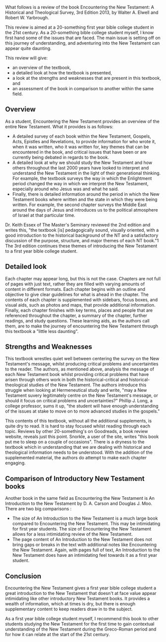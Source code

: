 What follows is a review of the book Encountering the New Testament: A Historical and Theological Survey, 3rd Edition 2013, by Walter A. Elwell and Robert W. Yarbrough. 

This review is aimed at a 20-something first year bible college student in the 21st century. As a 20-something bible college student myself, I know first hand some of the issues that are faced. The main issue is setting off on this journey of understanding, and adventuring into the New Testament can appear quite daunting. 

This review will give:
* an overview of the textbook,
* a detailed look at how the textbook is presented,
* a look at the strengths and weaknesses that are present in this textbook, and
* an assessment of the book in comparison to another within the same field.

## Overview

As a student, Encountering the New Testament provides an overview of the entire New Testament. What it provides is as follows:
* A detailed survey of each book within the New Testament, Gospels, Acts, Epistles and Revelations, to provide information for who wrote it, when it was written, who it was written for, key themes that can be encountered in the book, and critical issues that have been or are currently being debated in regards to the book.
* A detailed look at why we should study the New Testament and how others throughout the last 2000 years have looked to interpret and understand the New Testament in the light of their generational thinking. For example, the textbook surveys the way in which the Enlightment period changed the way in which we interpret the New Testament, especially around who Jesus was and what he said.
* Finally, there is detailed information around the period in which the New Testament books where written and the state in which they were being written. For example, the second chapter surveys the Middle East around the days of Jesus and introduces us to the political atmosphere of Israel at that particular time.

Dr. Keith Essex of The Master's Seminary reviewed the 2nd edition and writes this, "the textbook [is] pedagogically sound, visually oriented, with a good introduction to the historical background of the NT and a satisfactory discussion of the purpose, structure, and major themes of each NT book."1 The 3rd edition continues these themes of introducing the New Testament to a first year bible college student.

## Detailed look

Each chapter may appear long, but this is not the case. Chapters are not full of pages with just text, rather they are filled with varying amounts of content in different formats. Each chapter begins with an outline and objective to give clear guidelines for what is ahead in the chapter. The contents of each chapter is supplemented with sidebars, focus boxes, and visual aids, such as photos and maps, that provide additional information. Finally, each chapter finishes with key terms, places and people that are referenced throughout the chapter, a summary of the chapter, further readings, and study questions. These learning aids, as the authors call them, are to make the journey of encountering the New Testament through this textbook a "little less daunting". 

## Strengths and Weaknesses

This textbook wrestles quiet well between centering the survey on the New Testament's message, whilst producing critical problems and uncertainties to the reader. The authors, as mentioned above, analysis the message of each New Testament book whilst providing critical problems that have arisen through others work in both the historical-critical and historical-theological studies of the New Testament. The authors introduce this struggle when looking at Hermeneutical study and write, "may a New Testament suvery legitimately centre on the New Testament's message, or should it focus on critical problems and uncertainties?" Phillip J. Long, a college professor, sums it up, "the student will have enough understanding of the issues at stake to move on to more advanced studies in the gospels." 

This contents of this textbook, without all the additional supplements, is quite dry to read. It is hard to stay focused whilst reading through each topic. Reviews by other 20-something's on Goodreads, a book review website, reveals just this point. Snorkle, a user of the site, writes "this book put me to sleep on a couple of occasions". There is a dryness to the textbook which in understanding that we are dealing with historical and theological information needs to be understood. With the addition of the supplemented material, the authors do attempt to make each chapter engaging. 

## Comparison of Introductory New Testament books

Another book in the same field as Encountering the New Testament is An Introduction to the New Testament by D. A. Carson and Douglas J. Moo. There are two big comparisons :
* The size of An Introduction to the New Testament is a much large book compared to Encountering the New Testament. This may be intimidating for first year students. The size of Encountering the New Testament allows for a less intimidating review of the New Testament.
* The page content of An Introduction to the New Testament does not bring gaps or breaks in the text with additional notes like Encountering the New Testament. Again, with pages full of text, An Introduction to the New Testament does have an intimidating feel towards it as a first year student. 


## Conclusion

Encountering the New Testament gives a first year bible college student a great introduction to the New Testament that doesn't at face value appear intimidating like other introductory New Testament books. It provides a wealth of information, which at times is dry, but there is enough supplementary content to keep readers draw in to the subject.

As a first year bible college student myself, I recommend this book to other students studying the New Testament for the first time to gain contextual understanding of the New Testament during the Greco-Roman period and for how it can relate at the start of the 21st century.
